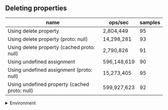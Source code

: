 ## Deleting properties

|name|ops/sec|samples|
|-|-|-|
|Using delete property|2,804,449|95|
|Using delete property (proto: null)|14,298,281|93|
|Using delete property (cached proto: null)|2,790,826|91|
|Using undefined assignment|596,148,619|90|
|Using undefined assignment (proto: null)|15,273,405|95|
|Using undefined property (cached proto: null)|599,927,623|92|


<details>
<summary>Environment</summary>

* __Machine:__ linux x64 | 2 vCPUs | 6.8GB Mem
* __Run:__ Sat Oct 14 2023 01:48:38 GMT+0000 (Coordinated Universal Time)
</details>

<!--
{"environment":{"platform":"linux","arch":"x64","cpus":2,"totalMemory":6.759757995605469},"benchmarks":[{"name":"Using delete property","hz":2804448.532766751,"cycles":5,"stats":{"deviation":8.359524221050717e-9,"mean":3.565763423062152e-7,"moe":1.681031413367791e-9,"rme":0.4714366080754119,"sem":8.576690884529546e-10,"variance":6.988164520233359e-17}},{"name":"Using delete property (proto: null)","hz":14298281.154818231,"cycles":7,"stats":{"deviation":8.272617240458689e-9,"mean":6.993847646246767e-8,"moe":1.6813476756005551e-9,"rme":2.4040381784736855,"sem":8.578304467349772e-10,"variance":6.843619600713433e-17}},{"name":"Using delete property (cached proto: null)","hz":2790825.779219135,"cycles":5,"stats":{"deviation":1.0042463275094e-8,"mean":3.5831688507614294e-7,"moe":2.063362947025084e-9,"rme":0.5758486504443172,"sem":1.0527361974617775e-9,"variance":1.0085106863161172e-16}},{"name":"Using undefined assignment","hz":596148619.0637896,"cycles":7,"stats":{"deviation":2.841650403704364e-11,"mean":1.6774340626175251e-9,"moe":5.8709105585666075e-12,"rme":0.3499935222136505,"sem":2.9953625298809223e-12,"variance":8.074977016873176e-22}},{"name":"Using undefined assignment (proto: null)","hz":15273405.467160525,"cycles":6,"stats":{"deviation":9.92879454073853e-10,"mean":6.547328309656338e-8,"moe":1.9965987391754023e-10,"rme":0.304948620986474,"sem":1.0186728261098992e-10,"variance":9.858096103219925e-19}},{"name":"Using undefined property (cached proto: null)","hz":599927623.4598937,"cycles":7,"stats":{"deviation":1.7400483477298045e-11,"mean":1.6668677368660154e-9,"moe":3.5556865842470406e-12,"rme":0.2133154602255554,"sem":1.8141258082893064e-12,"variance":3.0277682524372223e-22}}]}-->
